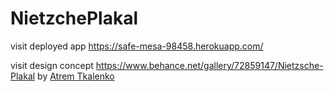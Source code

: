 # NietzchePlakal

visit deployed app https://safe-mesa-98458.herokuapp.com/ 

visit design concept https://www.behance.net/gallery/72859147/Nietzsche-Plakal by <a href="https://www.behance.net/artemmikhalchuk">Atrem Tkalenko</a>

